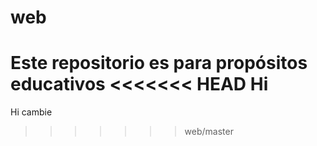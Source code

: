 # web
Este repositorio es para propósitos educativos
<<<<<<< HEAD
Hi
=======
Hi cambie
>>>>>>> web/master
